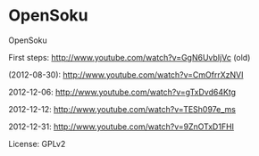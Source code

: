 OpenSoku
========

OpenSoku

First steps: http://www.youtube.com/watch?v=GgN6UvbIjVc (old)

(2012-08-30): http://www.youtube.com/watch?v=CmOfrrXzNVI

2012-12-06: http://www.youtube.com/watch?v=gTxDvd64Ktg

2012-12-12: http://www.youtube.com/watch?v=TESh097e_ms

2012-12-31: http://www.youtube.com/watch?v=9ZnOTxD1FHI

License: GPLv2
